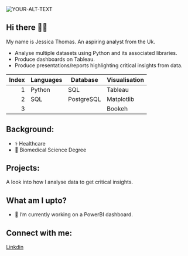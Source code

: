 <picture>
 <source media="(prefers-color-scheme: dark)" srcset="https://www.colocationamerica.com/wp-content/uploads/2020/03/business-data-analysis.png">
 <source media="(prefers-color-scheme: light)" srcset="https://www.colocationamerica.com/wp-content/uploads/2020/03/business-data-analysis.png">
 <img alt="YOUR-ALT-TEXT" src="https://www.colocationamerica.com/wp-content/uploads/2020/03/business-data-analysis.png">
</picture>

## Hi there 👋🏿

My name is Jessica Thomas. An aspiring analyst from the Uk.
- Analyse multiple datasets using Python and its associated libraries.
- Produce dashboards on Tableau.
- Produce presentations/reports highlighting critical insights from data.

| Index| Languages | Database  | Visualisation |
|-----:|-----------|-----------|---------------|
|     1| Python    | SQL       | Tableau       |
|     2| SQL       | PostgreSQL | Matplotlib    |
|     3|           |           | Bookeh        |

## Background:
- ⚕️ Healthcare
- 🥼 Biomedical Science Degree

## Projects:
A look into how I analyse data to get critical insights.

## What am I upto?
- 🚧 I’m currently working on a PowerBI dashboard.

## Connect with me:
[Linkdin](https://www.linkedin.com/in/jessica-t-b65550307?utm_source=share&utm_campaign=share_via&utm_content=profile&utm_medium=android_app)

<!--
**bioforlife/bioforlife** is a ✨ _special_ ✨ repository because its `README.md` (this file) appears on your GitHub profile.
-->
